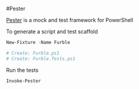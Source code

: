 #Pester

[Pester](https://github.com/pester/Pester) is a mock and test framework for PowerShell

To generate a script and test scaffold
```PowerShell
New-Fixture -Name Furble

# Create: Furble.ps1
# Create: Furble.Tests.ps1
```

Run the tests
```PowerShell
Invoke-Pester
```
